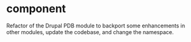 # component
Refactor of the Drupal PDB module to backport some enhancements in other 
modules, update the codebase, and change the namespace.
